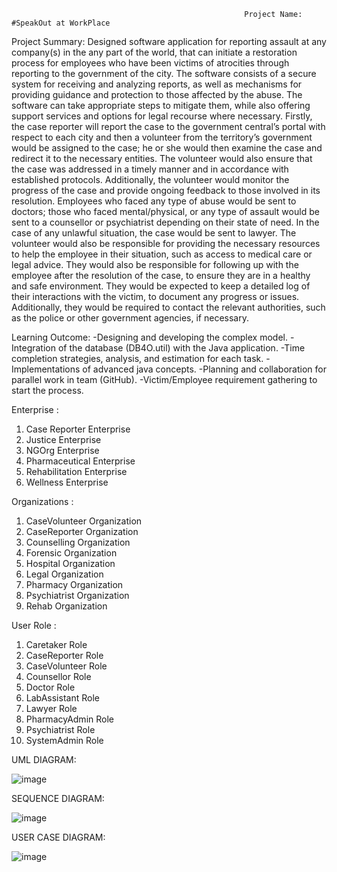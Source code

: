                                                         Project Name: #SpeakOut at WorkPlace

Project Summary:
Designed software application for reporting assault at any company(s) in the any part of the world, that can initiate a restoration process for employees who have been victims of atrocities through reporting to the government of the city. The software consists of a secure system for receiving and analyzing reports, as well as mechanisms for providing guidance and protection to those affected by the abuse. The software can take appropriate steps to mitigate them, while also offering support services and options for legal recourse where necessary.
Firstly, the case reporter will report the case to the government central’s portal with respect to each city and then a volunteer from the territory’s government would be assigned to the case; he or she would then examine the case and redirect it to the necessary entities. The volunteer would also ensure that the case was addressed in a timely manner and in accordance with established protocols. Additionally, the volunteer would monitor the progress of the case and provide ongoing feedback to those involved in its resolution.
Employees who faced any type of abuse would be sent to doctors; those who faced mental/physical, or any type of assault would be sent to a counsellor or psychiatrist depending on their state of need. In the case of any unlawful situation, the case would be sent to lawyer. The volunteer would also be responsible for providing the necessary resources to help the employee in their situation, such as access to medical care or legal advice. They would also be responsible for following up with the employee after the resolution of the case, to ensure they are in a healthy and safe environment. They would be expected to keep a detailed log of their interactions with the victim, to document any progress or issues. Additionally, they would be required to contact the relevant authorities, such as the police or other government agencies, if necessary.
 
Learning Outcome:
-Designing and developing the complex model.
-Integration of the database (DB4O.util) with the Java application.
-Time completion strategies, analysis, and estimation for each task.
-Implementations of advanced java concepts.
-Planning and collaboration for parallel work in team (GitHub).
-Victim/Employee requirement gathering to start the process.


 Enterprise :
1.	Case Reporter Enterprise
2.	Justice Enterprise
3.	NGOrg Enterprise
4.	Pharmaceutical Enterprise
5.	Rehabilitation Enterprise
6.	Wellness Enterprise

Organizations :
1.	CaseVolunteer Organization
2.	CaseReporter Organization
3.	Counselling Organization
4.	Forensic Organization
5.	Hospital Organization
6.	Legal Organization
7.	Pharmacy Organization
8.	Psychiatrist Organization
9.	Rehab Organization

User Role :
1.	Caretaker Role
2.	CaseReporter Role
3.	CaseVolunteer Role
4.	Counsellor Role
5.	Doctor Role
6.	LabAssistant Role
7.	Lawyer Role
8.	PharmacyAdmin Role
9.	Psychiatrist Role
10.	SystemAdmin Role

UML DIAGRAM:

![image](https://user-images.githubusercontent.com/114257026/206937437-731c1451-e6e9-406b-9353-206f11a80bcf.png)

SEQUENCE DIAGRAM:

![image](https://user-images.githubusercontent.com/114257026/206937529-cceb219a-0956-4a6b-a6a7-ce25ee4c5072.png)

USER CASE DIAGRAM: 

![image](https://user-images.githubusercontent.com/114257026/206937558-6d1b7670-dbe6-4c6c-84a7-6bf76791b462.png)






